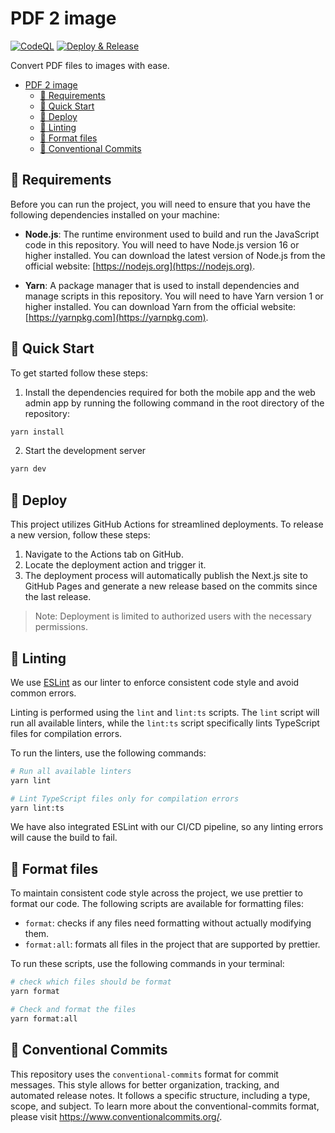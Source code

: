 # PDF 2 image

[![CodeQL](https://github.com/yunarch/pdf2image/workflows/CodeQL/badge.svg)](https://github.com/yunarch/pdf2image/actions?query=workflow%3ACodeQL)
[![Deploy & Release ](https://github.com/yunarch/pdf2image/actions/workflows/deploy.yml/badge.svg)](https://github.com/yunarch/pdf2image/actions/workflows/deploy.yml)

Convert PDF files to images with ease.

- [PDF 2 image](#pdf-2-image)
  - [🔗 Requirements](#-requirements)
  - [🚀 Quick Start](#-quick-start)
  - [🚢 Deploy](#-deploy)
  - [🧹 Linting](#-linting)
  - [📐 Format files](#-format-files)
  - [📝 Conventional Commits](#-conventional-commits)

## 🔗 Requirements

Before you can run the project, you will need to ensure that you have the following dependencies installed on your machine:

- **Node.js**: The runtime environment used to build and run the JavaScript code in this repository. You will need to have Node.js version 16 or higher installed. You can download the latest version of Node.js from the official website: [https://nodejs.org](https://nodejs.org).

- **Yarn**: A package manager that is used to install dependencies and manage scripts in this repository. You will need to have Yarn version 1 or higher installed. You can download Yarn from the official website: [https://yarnpkg.com](https://yarnpkg.com).

## 🚀 Quick Start

To get started follow these steps:

1. Install the dependencies required for both the mobile app and the web admin app by running the following command in the root directory of the repository:

```sh
yarn install
```

2.  Start the development server

```sh
yarn dev
```

## 🚢 Deploy

This project utilizes GitHub Actions for streamlined deployments. To release a new version, follow these steps:

1. Navigate to the Actions tab on GitHub.
2. Locate the deployment action and trigger it.
3. The deployment process will automatically publish the Next.js site to GitHub Pages and generate a new release based on the commits since the last release.

> Note: Deployment is limited to authorized users with the necessary permissions.

## 🧹 Linting

We use [ESLint](https://eslint.org/) as our linter to enforce consistent code style and avoid common errors.

Linting is performed using the `lint` and `lint:ts` scripts. The `lint` script will run all available linters, while the `lint:ts` script specifically lints TypeScript files for compilation errors.

To run the linters, use the following commands:

```sh
# Run all available linters
yarn lint

# Lint TypeScript files only for compilation errors
yarn lint:ts
```

We have also integrated ESLint with our CI/CD pipeline, so any linting errors will cause the build to fail.

## 📐 Format files

To maintain consistent code style across the project, we use prettier to format our code. The following scripts are available for formatting files:

- `format`: checks if any files need formatting without actually modifying them.
- `format:all`: formats all files in the project that are supported by prettier.

To run these scripts, use the following commands in your terminal:

```sh
# check which files should be format
yarn format

# Check and format the files
yarn format:all
```

## 📝 Conventional Commits

This repository uses the `conventional-commits` format for commit messages. This style allows for better organization, tracking, and automated release notes. It follows a specific structure, including a type, scope, and subject. To learn more about the conventional-commits format, please visit https://www.conventionalcommits.org/.
